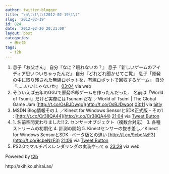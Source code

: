 ```yaml
---
author: twitter-blogger
title: "\n\t\t\t\t2012-02-19\t\t"
slug: '2012-02-19'
id: 824
date: '2012-02-20 20:31:00'
layout: post
categories:
  - 未分類
tags:
  - t2b
---
```


<div xmlns:georss="http://www.georss.org/georss">

1.  <span><span>息子「お父さん」 自分『なに？眠れないの？』 息子「新しいゲームのアイディア思いついちゃったんだ」 自分『どれどれ聞かせてご覧』 息子「原発の中に取り残された無線ロボットを，有線ロボットで回収するゲーム」 自分『……いいじゃないか』</span> <span>[<span>03:04</span>](http://twitter.com/o_ob/status/171233722912350211) <span>via web</span></span></span>
2.  <span><span>そういえば去年のGGJで原発冷却ゲームを作ったんだった． 名前は「World of Tsumi」だけど実際にはTsunamiだな ／World of Tsumi | The Global Game Jam [http://t.co/OsBJDwqo](http://t.co/OsBJDwqo)</span> <span>[<span>03:11</span>](http://twitter.com/o_ob/status/171235416228364288) <span>via [bitly](http://bit.ly)</span></span></span>
3.  <span><span>MSDN Blog情報その１ ／Kinect for Windows SensorとSDK正式版 - その1 : [http://t.co/Cr38QA44](http://t.co/Cr38QA44)</span> <span>[<span>21:04</span>](http://twitter.com/o_ob/status/171505605004099584) <span>via [Tweet Button](http://twitter.com/tweetbutton)</span></span></span>
4.  <span><span>1\. 名前空間変わりました!! 2\. センサーオブジェクト（複数台対応） 3\. 各種ストリームの初期化 4\. 計測の開始 5\. Kinectセンサーの抜き差し／Kinect for Windows SensorとSDK -ベータ版との違い [http://t.co/9cbeNzF3](http://t.co/9cbeNzF3)</span> <span>[<span>21:06</span>](http://twitter.com/o_ob/status/171506029622853632) <span>via [Tweet Button](http://twitter.com/tweetbutton)</span></span></span>
5.  <span><span>PS2.0でマルチパスレンダリングの実装やってる</span> <span>[<span>23:29</span>](http://twitter.com/o_ob/status/171541960958541824) <span>via web</span></span></span>

</div>

Powered by [t2b](http://t2b.utilz.jp/)

<div>http://akihiko.shirai.as/</div>